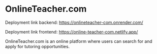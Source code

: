 # OnlineTeacher.com

Deployment link backend: https://onlineteacher-com.onrender.com/ 

Deployment link frontend: https://online-teacher-com.netlify.app/


OnlineTeacher.com is an online platform where users can search for and apply for tutoring opportunities.
